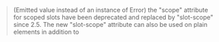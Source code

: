 > (Emitted value instead of an instance of Error) the "scope" attribute for scoped slots have been deprecated and replaced by "slot-scope" since 2.5. The new "slot-scope" attribute can also be used on plain elements in addition to <template> to denote scoped slots.

element slot


![](https://wpimg.wallstcn.com/c093f01d-f77b-416a-ac4f-330f9c597f06.png


## 请求

之前将 axios 请求封装了一个实例，文件夹取名为 fetch。新版本为了规避与原生 [fetch](https://developer.mozilla.org/en-US/docs/Web/API/Fetch_API) 名字上的歧义，所以将原本所有叫 `fetch` 的都更改为了 `request`，使用方法和原先没有任何的区别。

代码地址：`@/utils/request.js`


## layout
调整了 layout 的目录结构

## style
新增了 variables.scss 和 transition.scss

## svg icon
优化了svg icon 并讲组件名修改为 `svg-icon`
